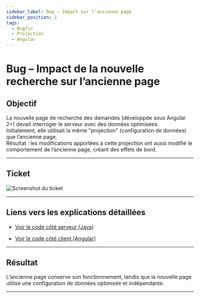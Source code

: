 ```yaml
---
sidebar_label: Bug – Impact sur l’ancienne page
sidebar_position: 1
tags:
  - Bugfix
  - Projection
  - Angular
---
```


# Bug – Impact de la nouvelle recherche sur l’ancienne page

## Objectif
La nouvelle page de recherche des demandes (développée sous Angular 2+) devait interroger le serveur avec des données optimisées.  
Initialement, elle utilisait la même "projection" (configuration de données) que l’ancienne page.  
Résultat : les modifications apportées à cette projection ont aussi modifié le comportement de l’ancienne page, créant des effets de bord.

---

## Ticket

![Screenshot du ticket](/img/recherche_demande/fix_resultats_vide.png)

---

## Liens vers les explications détaillées

- [Voir le code côté serveur (Java)](./cote_serveur.md)

- [Voir le code côté client (Angular)](./cote_client.md)

---

## Résultat
L’ancienne page conserve son fonctionnement, tandis que la nouvelle page utilise une configuration de données optimisée et indépendante.

---
